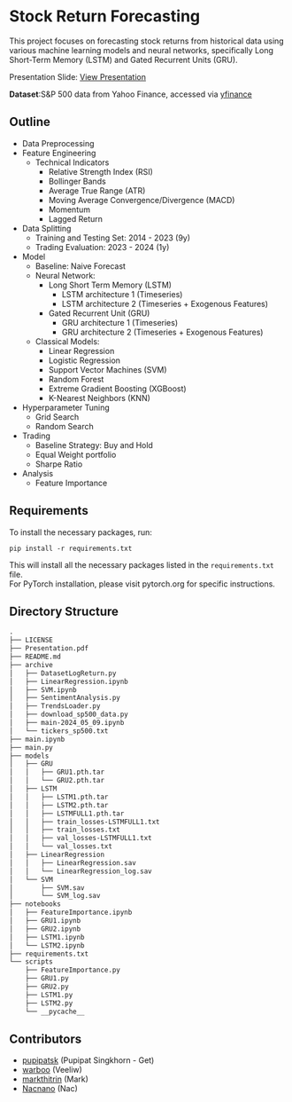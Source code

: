 # Stock Return Forecasting
This project focuses on forecasting stock returns from historical data using various machine learning models and neural networks, specifically Long Short-Term Memory (LSTM) and Gated Recurrent Units (GRU).

Presentation Slide: [View Presentation](Presentation.pdf)

**Dataset**:S&P 500 data from Yahoo Finance, accessed via [yfinance](https://pypi.org/project/yfinance/)


## Outline
- Data Preprocessing
- Feature Engineering
  - Technical Indicators
    - Relative Strength Index (RSI)
    - Bollinger Bands
    - Average True Range (ATR)
    - Moving Average Convergence/Divergence (MACD)
    - Momentum
    - Lagged Return
- Data Splitting
  - Training and Testing Set: 2014 - 2023 (9y)
  - Trading Evaluation: 2023 - 2024 (1y)
- Model
  - Baseline: Naive Forecast
  - Neural Network:
    - Long Short Term Memory (LSTM)
      - LSTM architecture 1 (Timeseries)
      - LSTM architecture 2 (Timeseries + Exogenous Features)
    - Gated Recurrent Unit (GRU)
      - GRU architecture 1 (Timeseries)
      - GRU architecture 2 (Timeseries + Exogenous Features)
  - Classical Models:
    - Linear Regression
    - Logistic Regression
    - Support Vector Machines (SVM)
    - Random Forest
    - Extreme Gradient Boosting (XGBoost)
    - K-Nearest Neighbors (KNN)
- Hyperparameter Tuning
  - Grid Search
  - Random Search
- Trading
  - Baseline Strategy: Buy and Hold
  - Equal Weight portfolio
  - Sharpe Ratio
- Analysis
  - Feature Importance

## Requirements
To install the necessary packages, run:
```shell
pip install -r requirements.txt
```
This will install all the necessary packages listed in the `requirements.txt` file.\
For PyTorch installation, please visit pytorch.org for specific instructions.

## Directory Structure
```txt
.
├── LICENSE
├── Presentation.pdf
├── README.md
├── archive
│   ├── DatasetLogReturn.py
│   ├── LinearRegression.ipynb
│   ├── SVM.ipynb
│   ├── SentimentAnalysis.py
│   ├── TrendsLoader.py
│   ├── download_sp500_data.py
│   ├── main-2024_05_09.ipynb
│   └── tickers_sp500.txt
├── main.ipynb
├── main.py
├── models
│   ├── GRU
│   │   ├── GRU1.pth.tar
│   │   └── GRU2.pth.tar
│   ├── LSTM
│   │   ├── LSTM1.pth.tar
│   │   ├── LSTM2.pth.tar
│   │   ├── LSTMFULL1.pth.tar
│   │   ├── train_losses-LSTMFULL1.txt
│   │   ├── train_losses.txt
│   │   ├── val_losses-LSTMFULL1.txt
│   │   └── val_losses.txt
│   ├── LinearRegression
│   │   ├── LinearRegression.sav
│   │   └── LinearRegression_log.sav
│   └── SVM
│       ├── SVM.sav
│       └── SVM_log.sav
├── notebooks
│   ├── FeatureImportance.ipynb
│   ├── GRU1.ipynb
│   ├── GRU2.ipynb
│   ├── LSTM1.ipynb
│   └── LSTM2.ipynb
├── requirements.txt
└── scripts
    ├── FeatureImportance.py
    ├── GRU1.py
    ├── GRU2.py
    ├── LSTM1.py
    ├── LSTM2.py
    └── __pycache__
```

## Contributors
- [pupipatsk](https://github.com/pupipatsk) (Pupipat Singkhorn - Get)
- [warboo](https://github.com/warboo) (Veeliw)
- [markthitrin](https://github.com/markthitrin) (Mark)
- [Nacnano](https://github.com/nacnano) (Nac)
